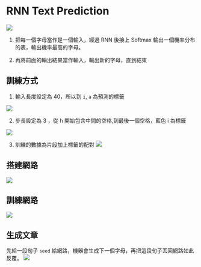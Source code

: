 # RNN Text Prediction

![](https://i.imgur.com/sLApW9F.png)

1. 把每一個字母當作是一個輸入，經過 RNN 後接上 Softmax 輸出一個機率分布的表，輸出機率最高的字母。

2. 再將前面的輸出結果當作輸入，輸出新的字母，直到結束

## 訓練方式

1. 輸入長度設定為 40，所以到 `i`, `a` 為預測的標籤

![](https://i.imgur.com/NudE7Ta.png)

2. 步長設定為 3 ，從 h 開始包含中間的空格,到最後一個空格，藍色 i 為標籤

![](https://i.imgur.com/HiovdTv.png)


3. 訓練的數據為片段加上標籤的配對
![](https://i.imgur.com/iSidZTW.png)


## 搭建網路

![](https://i.imgur.com/cBrGKdD.png)


## 訓練網路

![](https://i.imgur.com/uArABlJ.png)

## 生成文章
先給一段句子 `seed` 給網路，機器會生成下一個字母，再把這段句子丟回網路如此反覆。
![](https://i.imgur.com/B9xYg7O.png)
